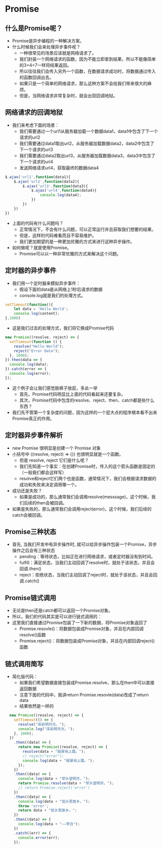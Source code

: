 # Promise

## 什么是Promise呢？

* Promise是异步编程的一种解决方案。
* 什么时候我们会来处理异步事件呢？
  * 一种很常见的场景应该就是网络请求了。
  * 我们封装一个网络请求的函数，因为不能立即拿到结果，所以不能像简单的3+4=7一样将结果返回。
  * 所以往往我们会传入另外一个函数，在数据请求成功时，将数据通过传入的函数回调出去。
  * 如果只是一个简单的网络请求，那么这种方案不会给我们带来很大的麻烦。
  * 但是，当网络请求非常复杂时，就会出现回调地狱。

## 网络请求的回调地狱

* 我们来考虑下面的场景：
  * 我们需要通过一个url1从服务器加载一个数据data1，data1中包含了下一个请求的url2
  * 我们需要通过data1取出url2，从服务器加载数据data2，data2中包含了下一个请求的url3
  * 我们需要通过data2取出url3，从服务器加载数据data3，data3中包含了下一个请求的url4
  * 发送网络请求url4，获取最终的数据data4

```js
$.ajax('url1',function(data1){
    $.ajax('url2',function(data2){
        $.ajax('url3',function(data3){
            $.ajax('url4',function(data4){
                console.log(data4);
            })
        })
    }) 
})
```



* 上面的代码有什么问题吗？
  * 正常情况下，不会有什么问题，可以正常运行并且获取我们想要的结果。
  * 但是，这样的代码难看而且不容易维护。
  * 我们更加期望的是一种更加优雅的方式来进行这种异步操作。
* 如何做呢？就是使用Promise。
  * Promise可以以一种非常优雅的方式来解决这个问题。

## 定时器的异步事件

* 我们用一个定时器来模拟异步事件：
  * 假设下面的data是从网络上1秒后请求的数据
  * console.log就是我们的处理方式。

```js
setTimeout(function(){
    let data = 'Hello World';
    console.log(content);
},1000)
```

* 这是我们过去的处理方式，我们将它换成Promise代码

```js
new Promise((resolve, reject) => {
  setTimeout(function () {
    resolve("Hello World");
    reject("Error Data");
  }, 1000);
}).then(data => {
  console.log(data);
}).catch(error => {
  console.log(error);
});
```

* 这个例子会让我们感觉脱裤子放屁，多此一举
  * 首先，Promise代码明显比上面的代码看起来还要复杂。
  * 其次，Promise代码中包含的resolve、reject、then、catch都是些什么东西？
* 我们先不管第一个复杂度的问题，因为这样的一个屁大点的程序根本看不出来Promise真正的作用。

## 定时器异步事件解析

* new Promise 很明显是创建一个 Promise 对象
* 小括号中 ((resolve, reject) => {}) 也很明显就是一个函数。
  * 但是 resolve, reject 它们是什么呢？
  * 我们先知道一个事实：在创建Promise时，传入的这个箭头函数是固定的（一般我们都会这样写）
  * resolve和reject它们两个也是函数，通常情况下，我们会根据请求数据的成功和失败来决定调用哪一个。
* 成功还是失败？
  * 如果是成功的，那么通常我们会调用resolve(messsage)，这个时候，我们后续的then会被回调。
* 如果是失败的，那么通常我们会调用reject(error)，这个时候，我们后续的catch会被回调。 

## Promise三种状态

* 首先, 当我们开发中有异步操作时, 就可以给异步操作包装一个Promise，异步操作之后会有三种状态
  * pending：等待状态，比如正在进行网络请求，或者定时器没有到时间。
  * fulfill：满足状态，当我们主动回调了resolve时，就处于该状态，并且会回调.then()
  * reject：拒绝状态，当我们主动回调了reject时，就处于该状态，并且会回调.catch()

## Promise链式调用

* 无论是then还是catch都可以返回一个Promise对象。
* 所以，我们的代码其实是可以进行链式调用的：
* 这里我们直接通过Promise包装了一下新的数据，将Promise对象返回了
  * Promise.resovle()：将数据包装成Promise对象，并且在内部回调resolve()函数
  * Promise.reject()：将数据包装成Promise对象，并且在内部回调reject()函数

## 链式调用简写

* 简化版代码：
  * 如果我们希望数据直接包装成Promise.resolve，那么在then中可以直接返回数据
  * 注意下面的代码中，我讲return Promise.resovle(data)改成了return data
  * 结果依然是一样的

```js
  new Promise((resolve, reject) => {
    setTimeout(() => {
      resolve("床前明月光，");
      console.log("床前明月光，");
    }, 1000);
  })
    .then((data) => {
      return new Promise((resolve, reject) => {
        resolve(data + "疑是地上霜。");
        // reject("error");
        console.log(data + "疑是地上霜。");
      });
    })
    .then((data) => {
      console.log(data + "举头望明月，");
      return Promise.resolve(data + "举头望明月，");
      // return Promise.reject('error')
    })
    .then((data) => {
      console.log(data + "低头思故乡。");
      throw 'error';
      return data + "低头思故乡。";
    })
    .then((data) => {
      console.log(data + "——李白");
    })
    .catch((err) => {
      console.error(err);
    });
```


































